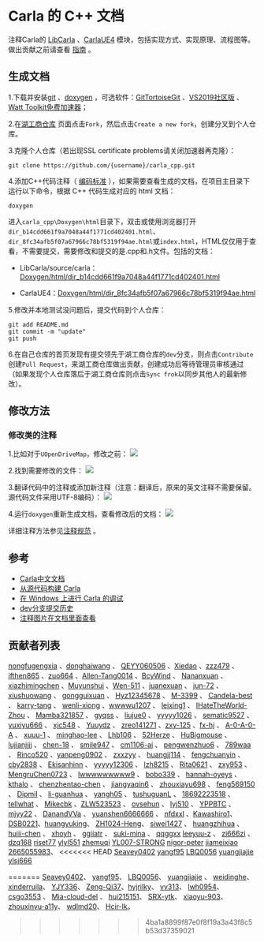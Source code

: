 # Carla 的 C++ 文档
注释Carla的 [LibCarla](https://github.com/OpenHUTB/carla_cpp/tree/dev/LibCarla/source/carla) 、[CarlaUE4](https://github.com/OpenHUTB/carla_cpp/tree/dev/Unreal/CarlaUE4/Plugins/Carla/Source/Carla) 模块，包括实现方式、实现原理、流程图等。做出贡献之前请查看 [指南](https://github.com/OpenHUTB/PFC/blob/main/CONTRIBUTING.md) 。

## 生成文档
1.下载并安装[git](https://git-scm.com/downloads)  、[doxygen](https://www.doxygen.nl/download.html) ，可选软件：[GitTortoiseGit](https://tortoisegit.org/download/) 、[VS2019社区版](https://visualstudio.microsoft.com/zh-hans/vs/older-downloads/) 、[Watt Toolkit免费加速器](https://steampp.net/)；

2.在[湖工商仓库](https://github.com/OpenHUTB/carla_cpp) 页面点击`Fork`，然后点击`Create a new fork`，创建分叉到个人仓库。

3.克隆个人仓库（若出现SSL certificate problems请关闭加速器再克隆）：
```shell
git clone https://github.com/{username}/carla_cpp.git
```

4.添加C++代码注释（ [编码标准](https://openhutb.github.io/carla_doc/cont_coding_standard/#c++) ），如果需要查看生成的文档，在项目主目录下运行以下命令，根据 C++ 代码生成对应的 html 文档：
```shell script
doxygen
```
进入`carla_cpp\Doxygen\html`目录下，双击或使用浏览器打开`dir_b14cdd661f9a7048a44f1771cd402401.html`、`dir_8fc34afb5f07a67966c78bf5319f94ae.html`或`index.html`，HTML仅仅用于查看，不需要提交，需要修改和提交的是.cpp和.h文件。包括的文档：
- LibCarla/source/carla：[Doxygen/html/dir_b14cdd661f9a7048a44f1771cd402401.html](https://openhutb.github.io/carla_cpp/dir_b14cdd661f9a7048a44f1771cd402401.html) 

- CarlaUE4：[Doxygen/html/dir_8fc34afb5f07a67966c78bf5319f94ae.html](https://openhutb.github.io/carla_cpp/dir_8fc34afb5f07a67966c78bf5319f94ae.html) 

5.修改并本地测试没问题后，提交代码到个人仓库：
```shell script
git add README.md
git commit -m "update"
git push
```

6.在自己仓库的首页发现有提交领先于湖工商仓库的`dev`分支，则点击`Contribute`创建`Pull Request`，来湖工商仓库做出贡献，创建成功后等待管理员审核通过（如果发现个人仓库落后于湖工商仓库则点击`Sync frok`以同步其他人的最新修改）。

## 修改方法
### 修改类的注释
1.比如对于`UOpenDriveMap`，修改之前：
![](./img/class_annotated.jpg)

2.找到需要修改的文件：
![](./img/header_path.jpg)

3.翻译代码中的注释或添加新注释（注意：翻译后，原来的英文注释不需要保留。源代码文件采用UTF-8编码）：
![](./img/update_annotated.jpg)

4.运行`doxygen`重新生成文档，查看修改后的文档：
![](./img/result.jpg)

详细注释方法参见[注释规范](./specification.md) 。


<!--
## 新建开发分支
直接创建一个空白的分支，而是像普通的分支一样把原分支的内容拷贝过来：
```shell
git checkout --orphan dev
```
还需要手动删除孤立分支中的内容：
```shell
git rm -rf .
```
-->

## 参考

- [Carla中文文档](https://openhutb.github.io/carla_doc/)
- [从源代码构建 Carla](https://openhutb.github.io/carla_doc/build_carla/)
- [在 Windows 上进行 Carla 的调试](https://openhutb.github.io/carla_doc/tuto_D_windows_debug/#cpp_client_debug)
- [dev分支提交历史](https://github.com/carla-simulator/carla/commits/dev/)
- [注释图片在文档里面查看](https://blog.csdn.net/qq_33154343/article/details/102809510)


## 贡献者列表
[nongfugengxia](https://github.com/nongfugengxia) 、[donghaiwang](https://github.com/donghaiwang) 、
[QEYY060506](https://github.com/QEYY060506) 、[Xiedao](https://github.com/Xiedao) 、[zzz479](https://github.com/zzz479) 、[ifthen865](https://github.com/ifthen865) 、[zuo664](https://github.com/zuo664) 、[Allen-Tang0014](https://github.com/Allen-Tang0014) 、[BcyWind](https://github.com/BcyWind) 、
[Nananxuan](https://github.com/Nananxuan) 、[xiazhimingchen](https://github.com/xiazhimingchen) 、[Muyunshui](https://github.com/Muyunshui) 、[Wen-511](https://github.com/Wen-511) 、[juanexuan](https://github.com/juanexuan) 、
[jun-72](https://github.com/jun-72) 、
[xiushuowang](https://github.com/xiushuowang) 、
[gongguixuan](https://github.com/gongguixuan) 、 [Hyz12345678](https://github.com/Hyz12345678) 、
[M-3399](https://github.com/M-3399) 、
[Candela-best](https://github.com/Candela-best) 、
[karry-tang](https://github.com/karry-tang) 、
[wenli-xiong](https://github.com/wenli-xiong) 、[wwwwu1207](https://github.com/wwwwu1207) 、
[leixing1](https://github.com/leixing1) 、
[IHateTheWorld-Zhou](https://github.com/IHateTheWorld-Zhou) 、
[Mamba321857](https://github.com/Mamba321857) 、
[gyqss](https://github.com/gyqss) 、
[liujue0](https://github.com/liujue0) 、
[yyyyy1026](https://github.com/yyyyy1026) 、
[sematic9527](https://github.com/sematic9527) 、
[yuxiyu666](https://github.com/yuxiyu666) 、
[xjc548](https://github.com/xjc548) 、
[Yuuydz](https://github.com/Yuuydz) 、
[zreo141271](https://github.com/zero141271) 、[zxy-125](https://github.com/zxy-125) 、[fx-hj](https://github.com/fx-hj) 、
[A-0-A-0-A](https://github.com/A-0-A-0-A) 、
[xuuu-1](https://github.com/xuuu-1) 、
[minghao-lee](https://github.com/minghao-lee) 、
[Lhb106](https://github.com/Lhb106) 、
[52Herze](https://github.com/52Herze) 、 
[HuBigmouse](https://github.com/HuBigmouse) 、
[lujianjjjj](https://github.com/lujianjjjj) 、
[chen-18](https://github.com/18-chen) 、
[smile947](https://github.com/smile947) 、
[cm1106-ai](https://github.com/cm1106-ai) 、
[pengwenzhuo6](https://github.com/pengwenzhuo6) 、
[789waa](https://github.com/789waa) 、
[Rinco520](https://github.com/Rinco520) 、[yanpeng0902](https://github.com/yanpeng0902) 、
[zxxzyy](https://github.com/zxxzyy) 、
[huangjj114](https://github.com/huangjj114) 、
[fengchuanyin](https://github.com/fengchuanyin) 、
[cby2838](https://github.com/cby2838) 、
[Ekisanhinn](https://github.com/ekisannhinn) 、
[yyyyy12306](https://github.com/yyyyy12306) 、
[lzh8215](https://github.com/lzh8215) 、
[Rita0621](https://github.com/Rita0621) 、
[zxy953](https://github.com/zxy953) 、
[MengruChen0723](https://github.com/MengruChen0723) 、
[lwwwwwwwww9](https://github.com/lwwwwwwwww9) 、
[bobo339](https://github.com/bobo339) 、
[hannah-oyeys](https://github.com/hannah-oyeys) 、
[kthalo](https://github.com/kthalo) 、
[chenzhentao-chen](https://github.com/chenzhentao-chen) 、
[jiangyaqin6](https://github.com/jiangyaqin6) 、
[zhouxiayu698](https://github.com/zhouxiayu698) 、
[feng569150](https://github.com/feng569150) 、
[Dipmil](https://github.com/Dipmil) 、
[li-guanhua](https://github.com/li-guanhua) 、
[yangh05](https://github.com/yangh05) 、
[tushuguanL](https://github.com/tushuguanL) 、
[18692223518](https://github.com/18692223518) 、
[tellwhat](https://https://github.com/tellwhat) 、
[Mikecbk](https://https://github.com/Mikecbk) 、[ZLW523523](https://github.com/ZLW523523) 、
[ovsehun](https://https://github.com/ovsehun) 、
[lyj510](https://github.com/lyj510/carla_cpp) 、
[YPPBTC](https://github.com/YPPBTC) 、[mjyy22](https://github.com/mjyy22) 、
[DanandVVa](https://github.com/DanandVVa/carla_cpp.git) 、
[yuanshen6666666](https://github.com/yuanshen6666666/carla_cpp.git) 、
[nfdxxl](https://github.com/nfdxxl) 、[Kawashiro1](https://github.com/Kawashiro1)、
[DSB0221](https://github.com/DSB0221)、[huangyuking](https://github.com/huangyuking)、
[ZH1024-Heng](https://github.com/ZH1024-Heng)、
[siwei1427](https://github.com/siwei1427) 、
[huangzhihua](https://github.com/bbbelieve) 、
[huiii-chen](https://github.com/huiii-chen) 、
[xhoyh](https://github.com/xhoyh) 、
[ggiiatr](https://github.com/ggiiatr) 、
[suki-mina](https://github.com/suki-mina) 、
[qqggxx](https://github.com/qqggxx)
[leeyuu-z](http://github.com/leeyuu-z) 、
[zi666zi](http://github.com/zi666zi) 、
[dzq168](https://github.com/dzq168)
[riset77](https://github.com/riset77)
[ylyl551](https://github.com/yly551)
[zhemuqi](https://github.com/zhemuqi)
[YL007-STRONG](https://github.com/YL007-STRONG)
[nigor-peter](https://github.com/nigor-peter)
[jiameixiao](https://github.com/jiameixiao)
[2665055983](https://github.com/2665055983)、
<<<<<<< HEAD
[Seavey0402](https://github.com/Seavey0402) 
[yangf95](https://github.com/yangf95) 
[LBQ0056](https://github.com/LBQ0056) 
[yuangjiajie](https://github.com/yuangjiajie) 
[ylsj666](https://github.com/ylsj666) 

=======
[Seavey0402](https://github.com/Seavey0402)、 
[yangf95](https://github.com/yangf95)、
[LBQ0056](https://github.com/LBQ0056)、
[yuangjiajie](https://github.com/yuangjiajie) 、
[weidinghe](https://github.com/weidinghe)、
[xinderruila](https://github.com/xinderruila)、
[YJY336](https://github.com/YJY336)、
[Zeng-Qi37](https://github.com/Zeng-Qi37)、[hyjrilky](https://github.com/hyjrilky)、
[vv313](https://github.com/vv313)、
[lwh0954](https://github.com/lwh0954)、
[csgo3553](https://github.com/csgo3553) 、
[Mia-cloud-del](https://github.com/Mia-cloud-del) 、
[hui215151](https://github.com/hui215151)、
[SRX-ytk](https://github.com/SRX-ytk)、
[xiaoyu-903](https://github.come/xiaoyu-903)、
[zhouxinyu-a11y](https://github.come/zhouxinyu-a11y)、
[wdlmd20](https://github.com/wdlmd20)、
[Hcir-lk](https://github.com/Hcir-lk)。
>>>>>>> 4ba1a8899f87e0f8f19a3a43f8c5b53d37359021
